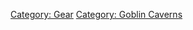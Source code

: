 [Category: Gear](Category:_Gear "wikilink") [Category: Goblin
Caverns](Category:_Goblin_Caverns "wikilink")

